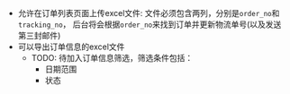 - 允许在订单列表页面上传excel文件: 文件必须包含两列，分别是`order_no`和`tracking_no`，
后台将会根据`order_no`来找到订单并更新物流单号(以及发送第三封邮件)
- 可以导出订单信息的excel文件
    - TODO: 待加入订单信息筛选，筛选条件包括：
        - 日期范围
        - 状态
 